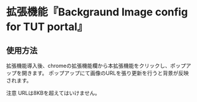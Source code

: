 # 拡張機能『Backgraund Image config for TUT portal』
## 使用方法
拡張機能導入後、chromeの拡張機能欄から本拡張機能をクリックし、ポップアップを開きます。
ポップアップにて画像のURLを張り更新を行うと背景が反映されます。

注意 URLは8KBを超えてはいけません。
